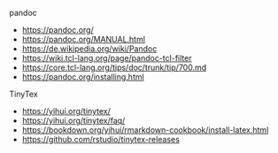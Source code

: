 pandoc
+ https://pandoc.org/
+ https://pandoc.org/MANUAL.html
+ https://de.wikipedia.org/wiki/Pandoc
+ https://wiki.tcl-lang.org/page/pandoc-tcl-filter
+ https://core.tcl-lang.org/tips/doc/trunk/tip/700.md
+ https://pandoc.org/installing.html
  
TinyTex
+ https://yihui.org/tinytex/
+ https://yihui.org/tinytex/faq/
+ https://bookdown.org/yihui/rmarkdown-cookbook/install-latex.html
+ https://github.com/rstudio/tinytex-releases

